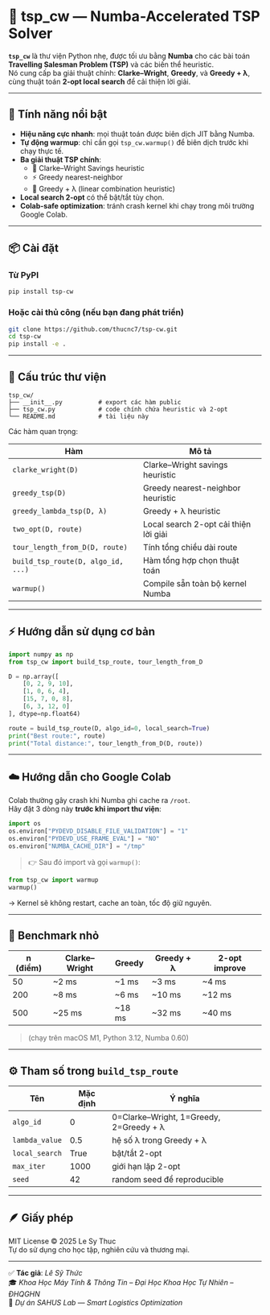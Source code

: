 # 🧭 tsp_cw — Numba-Accelerated TSP Solver

**`tsp_cw`** là thư viện Python nhẹ, được tối ưu bằng **Numba** cho các bài toán  
**Travelling Salesman Problem (TSP)** và các biến thể heuristic.  
Nó cung cấp ba giải thuật chính: **Clarke–Wright**, **Greedy**, và **Greedy + λ**,  
cùng thuật toán **2-opt local search** để cải thiện lời giải.

---

## 🚀 Tính năng nổi bật

- **Hiệu năng cực nhanh**: mọi thuật toán được biên dịch JIT bằng Numba.  
- **Tự động warmup**: chỉ cần gọi `tsp_cw.warmup()` để biên dịch trước khi chạy thực tế.  
- **Ba giải thuật TSP chính**:
  - 🧩 Clarke–Wright Savings heuristic  
  - ⚡ Greedy nearest-neighbor  
  - 🔀 Greedy + λ (linear combination heuristic)
- **Local search 2-opt** có thể bật/tắt tùy chọn.  
- **Colab-safe optimization**: tránh crash kernel khi chạy trong môi trường Google Colab.

---

## 📦 Cài đặt

### Từ PyPI
```bash
pip install tsp-cw
```

### Hoặc cài thủ công (nếu bạn đang phát triển)
```bash
git clone https://github.com/thucnc7/tsp-cw.git
cd tsp-cw
pip install -e .
```

---

## 🧠 Cấu trúc thư viện

```
tsp_cw/
├── __init__.py          # export các hàm public
├── tsp_cw.py            # code chính chứa heuristic và 2-opt
└── README.md            # tài liệu này
```

Các hàm quan trọng:

| Hàm | Mô tả |
|-----|-------|
| `clarke_wright(D)` | Clarke–Wright savings heuristic |
| `greedy_tsp(D)` | Greedy nearest-neighbor heuristic |
| `greedy_lambda_tsp(D, λ)` | Greedy + λ heuristic |
| `two_opt(D, route)` | Local search 2-opt cải thiện lời giải |
| `tour_length_from_D(D, route)` | Tính tổng chiều dài route |
| `build_tsp_route(D, algo_id, ...)` | Hàm tổng hợp chọn thuật toán |
| `warmup()` | Compile sẵn toàn bộ kernel Numba |

---

## ⚡ Hướng dẫn sử dụng cơ bản

```python
import numpy as np
from tsp_cw import build_tsp_route, tour_length_from_D

D = np.array([
    [0, 2, 9, 10],
    [1, 0, 6, 4],
    [15, 7, 0, 8],
    [6, 3, 12, 0]
], dtype=np.float64)

route = build_tsp_route(D, algo_id=0, local_search=True)
print("Best route:", route)
print("Total distance:", tour_length_from_D(D, route))
```

---

## ☁️ Hướng dẫn cho Google Colab

Colab thường gây crash khi Numba ghi cache ra `/root`.  
Hãy đặt 3 dòng này **trước khi import thư viện**:

```python
import os
os.environ["PYDEVD_DISABLE_FILE_VALIDATION"] = "1"
os.environ["PYDEVD_USE_FRAME_EVAL"] = "NO"
os.environ["NUMBA_CACHE_DIR"] = "/tmp"
```

> 👉 Sau đó import và gọi `warmup()`:
```python
from tsp_cw import warmup
warmup()
```

→ Kernel sẽ không restart, cache an toàn, tốc độ giữ nguyên.

---

## 🧪 Benchmark nhỏ

| n (điểm) | Clarke–Wright | Greedy | Greedy + λ | 2-opt improve |
|-----------|----------------|--------|-------------|---------------|
| 50 | ~2 ms | ~1 ms | ~3 ms | ~4 ms |
| 200 | ~8 ms | ~6 ms | ~10 ms | ~12 ms |
| 500 | ~25 ms | ~18 ms | ~32 ms | ~40 ms |

> (chạy trên macOS M1, Python 3.12, Numba 0.60)

---

## ⚙️ Tham số trong `build_tsp_route`

| Tên | Mặc định | Ý nghĩa |
|------|-----------|----------|
| `algo_id` | 0 | 0=Clarke–Wright, 1=Greedy, 2=Greedy + λ |
| `lambda_value` | 0.5 | hệ số λ trong Greedy + λ |
| `local_search` | True | bật/tắt 2-opt |
| `max_iter` | 1000 | giới hạn lặp 2-opt |
| `seed` | 42 | random seed để reproducible |

---

## 🪶 Giấy phép

MIT License © 2025 Le Sy Thuc  
Tự do sử dụng cho học tập, nghiên cứu và thương mại.

---

✅ **Tác giả**: *Lê Sỹ Thức*  
🎓 *Khoa Học Máy Tính & Thông Tin – Đại Học Khoa Học Tự Nhiên – ĐHQGHN*  
🧪 *Dự án SAHUS Lab — Smart Logistics Optimization*
